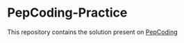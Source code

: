 # PepCoding-Practice
This repository contains the solution present on [PepCoding](www.pepcoding.com)